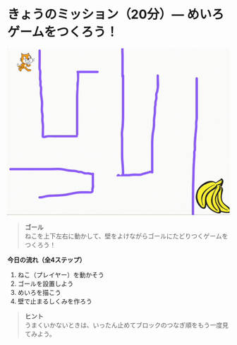 # きょうのミッション（20分）— めいろゲームをつくろう！

<div class="hero">
  <img src="assets/01.gif" alt="めいろゲームの操作デモ（置き換えてください）">
</div>

> **ゴール**  
> ねこを上下左右に動かして、壁をよけながらゴールにたどりつくゲームをつくろう！

**今日の流れ（全4ステップ）**
1. ねこ（プレイヤー）を動かそう  
2. ゴールを設置しよう  
3. めいろを描こう  
4. 壁で止まるしくみを作ろう

> **ヒント**  
> うまくいかないときは、いったん止めてブロックのつなぎ順をもう一度見てみよう。
